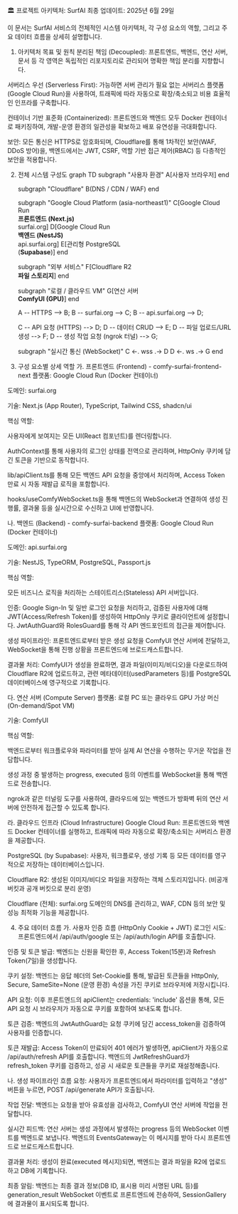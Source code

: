 🏛️ 프로젝트 아키텍처: SurfAI
최종 업데이트: 2025년 6월 29일

이 문서는 SurfAI 서비스의 전체적인 시스템 아키텍처, 각 구성 요소의 역할, 그리고 주요 데이터 흐름을 상세히 설명합니다.

1. 아키텍처 목표 및 원칙
분리된 책임 (Decoupled): 프론트엔드, 백엔드, 연산 서버, 문서 등 각 영역은 독립적인 리포지토리로 관리되어 명확한 책임 분리를 지향합니다.

서버리스 우선 (Serverless First): 가능하면 서버 관리가 필요 없는 서버리스 플랫폼(Google Cloud Run)을 사용하여, 트래픽에 따라 자동으로 확장/축소되고 비용 효율적인 인프라를 구축합니다.

컨테이너 기반 표준화 (Containerized): 프론트엔드와 백엔드 모두 Docker 컨테이너로 패키징하여, 개발-운영 환경의 일관성을 확보하고 배포 유연성을 극대화합니다.

보안: 모든 통신은 HTTPS로 암호화되며, Cloudflare를 통해 1차적인 보안(WAF, DDoS 방어)을, 백엔드에서는 JWT, CSRF, 역할 기반 접근 제어(RBAC) 등 다층적인 보안을 적용합니다.

2. 전체 시스템 구성도
graph TD
    subgraph "사용자 환경"
        A[사용자 브라우저]
    end

    subgraph "Cloudflare"
        B(DNS / CDN / WAF)
    end

    subgraph "Google Cloud Platform (asia-northeast1)"
        C[Google Cloud Run <br> <b>프론트엔드 (Next.js)</b> <br> surfai.org]
        D[Google Cloud Run <br> <b>백엔드 (NestJS)</b> <br> api.surfai.org]
        E[관리형 PostgreSQL <br> (<b>Supabase</b>)]
    end

    subgraph "외부 서비스"
        F[Cloudflare R2 <br> <b>파일 스토리지</b>]
    end
    
    subgraph "로컬 / 클라우드 VM"
        G[연산 서버 <br> <b>ComfyUI (GPU)</b>]
    end

    A -- HTTPS --> B;
    B -- surfai.org --> C;
    B -- api.surfai.org --> D;
    
    C -- API 요청 (HTTPS) --> D;
    D -- 데이터 CRUD --> E;
    D -- 파일 업로드/URL 생성 --> F;
    D -- 생성 작업 요청 (ngrok 터널) --> G;
    
    subgraph "실시간 통신 (WebSocket)"
        C <-. wss .-> D
        D <-. ws .-> G
    end


3. 구성 요소별 상세 역할
가. 프론트엔드 (Frontend) - comfy-surfai-frontend-next
플랫폼: Google Cloud Run (Docker 컨테이너)

도메인: surfai.org

기술: Next.js (App Router), TypeScript, Tailwind CSS, shadcn/ui

핵심 역할:

사용자에게 보여지는 모든 UI(React 컴포넌트)를 렌더링합니다.

AuthContext를 통해 사용자의 로그인 상태를 전역으로 관리하며, HttpOnly 쿠키에 담긴 토큰을 기반으로 동작합니다.

lib/apiClient.ts를 통해 모든 백엔드 API 요청을 중앙에서 처리하며, Access Token 만료 시 자동 재발급 로직을 포함합니다.

hooks/useComfyWebSocket.ts을 통해 백엔드의 WebSocket과 연결하여 생성 진행률, 결과물 등을 실시간으로 수신하고 UI에 반영합니다.

나. 백엔드 (Backend) - comfy-surfai-backend
플랫폼: Google Cloud Run (Docker 컨테이너)

도메인: api.surfai.org

기술: NestJS, TypeORM, PostgreSQL, Passport.js

핵심 역할:

모든 비즈니스 로직을 처리하는 스테이트리스(Stateless) API 서버입니다.

인증: Google Sign-In 및 일반 로그인 요청을 처리하고, 검증된 사용자에 대해 JWT(Access/Refresh Token)를 생성하여 HttpOnly 쿠키로 클라이언트에 설정합니다. JwtAuthGuard와 RolesGuard를 통해 각 API 엔드포인트의 접근을 제어합니다.

생성 파이프라인: 프론트엔드로부터 받은 생성 요청을 ComfyUI 연산 서버에 전달하고, WebSocket을 통해 진행 상황을 프론트엔드에 브로드캐스트합니다.

결과물 처리: ComfyUI가 생성을 완료하면, 결과 파일(이미지/비디오)을 다운로드하여 Cloudflare R2에 업로드하고, 관련 메타데이터(usedParameters 등)를 PostgreSQL 데이터베이스에 영구적으로 기록합니다.

다. 연산 서버 (Compute Server)
플랫폼: 로컬 PC 또는 클라우드 GPU 가상 머신 (On-demand/Spot VM)

기술: ComfyUI

핵심 역할:

백엔드로부터 워크플로우와 파라미터를 받아 실제 AI 연산을 수행하는 무거운 작업을 전담합니다.

생성 과정 중 발생하는 progress, executed 등의 이벤트를 WebSocket을 통해 백엔드로 전송합니다.

ngrok과 같은 터널링 도구를 사용하여, 클라우드에 있는 백엔드가 방화벽 뒤의 연산 서버에 안전하게 접근할 수 있도록 합니다.

라. 클라우드 인프라 (Cloud Infrastructure)
Google Cloud Run: 프론트엔드와 백엔드 Docker 컨테이너를 실행하고, 트래픽에 따라 자동으로 확장/축소되는 서버리스 환경을 제공합니다.

PostgreSQL (by Supabase): 사용자, 워크플로우, 생성 기록 등 모든 데이터를 영구적으로 저장하는 데이터베이스입니다.

Cloudflare R2: 생성된 이미지/비디오 파일을 저장하는 객체 스토리지입니다. (비공개 버킷과 공개 버킷으로 분리 운영)

Cloudflare (전체): surfai.org 도메인의 DNS를 관리하고, WAF, CDN 등의 보안 및 성능 최적화 기능을 제공합니다.

4. 주요 데이터 흐름
가. 사용자 인증 흐름 (HttpOnly Cookie + JWT)
로그인 시도: 프론트엔드에서 /api/auth/google 또는 /api/auth/login API를 호출합니다.

인증 및 토큰 발급: 백엔드는 신원을 확인한 후, Access Token(15분)과 Refresh Token(7일)을 생성합니다.

쿠키 설정: 백엔드는 응답 헤더의 Set-Cookie를 통해, 발급된 토큰들을 HttpOnly, Secure, SameSite=None (운영 환경) 속성을 가진 쿠키로 브라우저에 저장시킵니다.

API 요청: 이후 프론트엔드의 apiClient는 credentials: 'include' 옵션을 통해, 모든 API 요청 시 브라우저가 자동으로 쿠키를 포함하여 보내도록 합니다.

토큰 검증: 백엔드의 JwtAuthGuard는 요청 쿠키에 담긴 access_token을 검증하여 사용자를 인증합니다.

토큰 재발급: Access Token이 만료되어 401 에러가 발생하면, apiClient가 자동으로 /api/auth/refresh API를 호출합니다. 백엔드의 JwtRefreshGuard가 refresh_token 쿠키를 검증하고, 성공 시 새로운 토큰들을 쿠키로 재설정해줍니다.

나. 생성 파이프라인 흐름
요청: 사용자가 프론트엔드에서 파라미터를 입력하고 "생성" 버튼을 누르면, POST /api/generate API가 호출됩니다.

작업 전달: 백엔드는 요청을 받아 유효성을 검사하고, ComfyUI 연산 서버에 작업을 전달합니다.

실시간 피드백: 연산 서버는 생성 과정에서 발생하는 progress 등의 WebSocket 이벤트를 백엔드로 보냅니다. 백엔드의 EventsGateway는 이 메시지를 받아 다시 프론트엔드로 브로드캐스트합니다.

결과물 처리: 생성이 완료(executed 메시지)되면, 백엔드는 결과 파일을 R2에 업로드하고 DB에 기록합니다.

최종 알림: 백엔드는 최종 결과 정보(DB ID, 표시용 미리 서명된 URL 등)를 generation_result WebSocket 이벤트로 프론트엔드에 전송하여, SessionGallery에 결과물이 표시되도록 합니다.